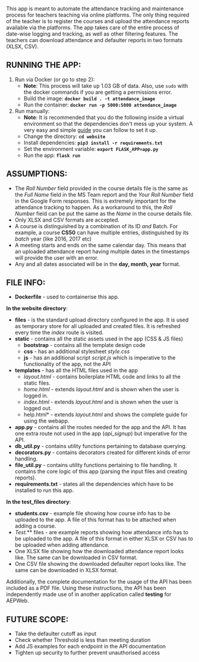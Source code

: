 This app is meant to automate the attendance tracking and maintenance process for teachers teaching via online platforms. The only thing required of the teacher is to register the courses and upload the attendance reports available via the platforms. The app takes care of the entire process of date-wise logging and tracking, as well as other filtering features. The teachers can download attendance and defaulter reports in two formats (XLSX, CSV).

## RUNNING THE APP:

1. Run via Docker (or go to step 2):
   - **Note**: This process will take up 1.03 GB of data. Also, use `sudo` with the docker commands if you are getting a permissions error.
   - Build the image: **`docker build . -t attendance_image`**
   - Run the container: **`docker run -p 5000:5000 attendance_image`**
2. Run manually:
   - **Note**: It is recommended that you do the following inside a virtual environment so that the dependencies don't mess up your system. A very easy and simple [guide](https://realpython.com/python-virtual-environments-a-primer/#using-virtual-environments) you can follow to set it up.
   - Change the directory: **`cd website`**
   - Install dependencies: **`pip3 install -r requirements.txt`**
   - Set the environment variable: **`export FLASK_APP=app.py`**
   - Run the app: **`flask run`**

## ASSUMPTIONS:

- The _Roll Number_ field provided in the course details file is the same as the _Full Name_ field in the MS Team report and the _Your Roll Number_ field in the Google Form responses. This is extremely important for the attendance tracking to happen.
  As a workaround to this, the _Roll Number_ field can be put the same as the _Name_ in the course details file.
- Only XLSX and CSV formats are accepted.
- A course is distinguished by a combination of its ID _and_ Batch. For example, a course **CS50** can have multiple entries, distinguished by its _batch_ year (like 2016, 2017 etc)
- A meeting starts and ends on the same calendar day. This means that an uploaded attendance report having multiple dates in the timestamps will provide the user with an error.
- Any and all dates associated will be in the **day, month, year** format.

## FILE INFO:

- **Dockerfile** - used to containerise this app.

**In the website directory**:

- **files** - is the standard upload directory configured in the app. It is used as temporary store for all uploaded and created files. It is refreshed every time the _index_ route is visited.
- **static** - contains all the static assets used in the app (CSS & JS files)
  - **bootstrap** - contains all the template design code
  - **css** - has an additional stylesheet _style.css_
  - **js** - has an additional script _script.js_ which is imperative to the functionality of the app, not the API
- **templates** - has all the HTML files used in the app
  - _layout.html_ - contains boilerplate HTML code and links to all the static files.
  - _home.html_ - extends _layout.html_ and is shown when the user is logged in.
  - _index.html_ - extends _layout.html_ and is shown when the user is logged out.
  - help.html\* - extends _layout.html_ and shows the complete guide for using the webapp.
- **app.py** - contains all the routes needed for the app and the API. It has one extra route not used in the app (_api_signup_) but imperative for the API.
- **db_util.py** - contains utility functions pertaining to database querying.
- **decorators.py** - contains decorators created for different kinds of error handling.
- **file_util.py** - contains utility functions pertaining to file handling. It contains the core logic of this app (parsing the input files and creating reports).
- **requirements.txt** - states all the dependencies which have to be installed to run this app.

**In the test_files directory**:

- **students.csv** - example file showing how course info has to be uploaded to the app. A file of this format has to be attached when adding a course.
- **Test*.*** files - are example reports showing how attendance info has to be uploaded to the app. A file of this format in either XLSX or CSV has to be uploaded when adding attendance.
- One XLSX file showing how the downloaded attendance report looks like. The same can be downloaded in CSV format.
- One CSV file showing the downloaded defaulter report looks like. The same can be downloaded in XLSX format.

Additionally, the complete documentation for the usage of the API has been included as a PDF file. Using these instructions, the API has been independently made use of in another application called **testing** for AEPWeb.

## FUTURE SCOPE:

- Take the defaulter cutoff as input
- Check whether Threshold is less than meeting duration
- Add JS examples for each endpoint in the API documentation
- Tighten up security to further prevent unauthorised access
